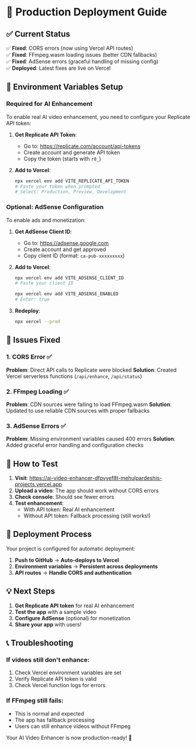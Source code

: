 # 🚀 Production Deployment Guide

## ✅ Current Status

✅ **Fixed**: CORS errors (now using Vercel API routes)  
✅ **Fixed**: FFmpeg.wasm loading issues (better CDN fallbacks)  
✅ **Fixed**: AdSense errors (graceful handling of missing config)  
✅ **Deployed**: Latest fixes are live on Vercel  

## 🔧 Environment Variables Setup

### Required for AI Enhancement
To enable real AI video enhancement, you need to configure your Replicate API token:

1. **Get Replicate API Token**:
   - Go to: https://replicate.com/account/api-tokens
   - Create account and generate API token
   - Copy the token (starts with `r8_`)

2. **Add to Vercel**:
   ```bash
   npx vercel env add VITE_REPLICATE_API_TOKEN
   # Paste your token when prompted
   # Select: Production, Preview, Development
   ```

### Optional: AdSense Configuration
To enable ads and monetization:

1. **Get AdSense Client ID**:
   - Go to: https://adsense.google.com
   - Create account and get approved
   - Copy client ID (format: `ca-pub-xxxxxxxxx`)

2. **Add to Vercel**:
   ```bash
   npx vercel env add VITE_ADSENSE_CLIENT_ID
   # Paste your client ID
   
   npx vercel env add VITE_ADSENSE_ENABLED
   # Enter: true
   ```

3. **Redeploy**:
   ```bash
   npx vercel --prod
   ```

## 🐛 Issues Fixed

### 1. CORS Error ✅
**Problem**: Direct API calls to Replicate were blocked
**Solution**: Created Vercel serverless functions (`/api/enhance`, `/api/status`)

### 2. FFmpeg Loading ✅
**Problem**: CDN sources were failing to load FFmpeg.wasm
**Solution**: Updated to use reliable CDN sources with proper fallbacks

### 3. AdSense Errors ✅
**Problem**: Missing environment variables caused 400 errors
**Solution**: Added graceful error handling and configuration checks

## 🎯 How to Test

1. **Visit**: https://ai-video-enhancer-dfpvyef8t-mehulpardeshis-projects.vercel.app
2. **Upload a video**: The app should work without CORS errors
3. **Check console**: Should see fewer errors
4. **Test enhancement**: 
   - With API token: Real AI enhancement
   - Without API token: Fallback processing (still works!)

## 🔄 Deployment Process

Your project is configured for automatic deployment:

1. **Push to GitHub** → **Auto-deploys to Vercel**
2. **Environment variables** → **Persistent across deployments**
3. **API routes** → **Handle CORS and authentication**

## 💡 Next Steps

1. **Get Replicate API token** for real AI enhancement
2. **Test the app** with a sample video
3. **Configure AdSense** (optional) for monetization
4. **Share your app** with users!

## 📞 Troubleshooting

### If videos still don't enhance:
1. Check Vercel environment variables are set
2. Verify Replicate API token is valid
3. Check Vercel function logs for errors

### If FFmpeg still fails:
- This is normal and expected
- The app has fallback processing
- Users can still enhance videos without FFmpeg

Your AI Video Enhancer is now production-ready! 🎉 